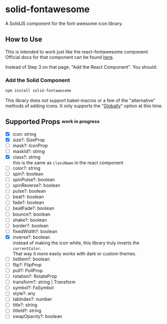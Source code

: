 # solid-fontawesome

A SolidJS component for the font-awesome icon library.

## How to Use

This is intended to work just like the react-fontawesome component.  
Official docs for that component can be found [here](https://fontawesome.com/v6/docs/web/use-with/react/).

Instead of Step 3 on that page, "Add the React Component". You should:

### Add the Solid Component

```bash
npm install solid-fontawesome
```

This library does not support babel-macros or a few of the "alternative" methods of adding icons. It only supports the "[Globally](https://fontawesome.com/v6/docs/web/use-with/react/add-icons#add-icons-globally)" option at this time.

## Supported Props <sup><sub>work in progress</sub></sup>

- [x] icon: string
- [x] size?: SizeProp
- [ ] mask?: IconProp
- [ ] maskId?: string
- [x] class?: string  
       this is the same as `className` in the react component
- [ ] color?: string
- [ ] spin?: boolean
- [ ] spinPulse?: boolean
- [ ] spinReverse?: boolean
- [ ] pulse?: boolean
- [ ] beat?: boolean
- [ ] fade?: boolean
- [ ] beatFade?: boolean
- [ ] bounce?: boolean
- [ ] shake?: boolean
- [ ] border?: boolean
- [ ] fixedWidth?: boolean
- [x] inverse?: boolean  
       instead of making the icon white, this library truly inverts the `currentColor`.  
       That way it more easily works with dark or custom themes.
- [ ] listItem?: boolean
- [ ] flip?: FlipProp
- [ ] pull?: PullProp
- [ ] rotation?: RotateProp
- [ ] transform?: string | Transform
- [ ] symbol?: FaSymbol
- [ ] style?: any
- [ ] tabIndex?: number
- [ ] title?: string
- [ ] titleId?: string
- [ ] swapOpacity?: boolean
